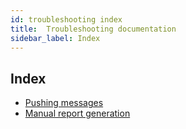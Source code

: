 ```yaml
---
id: troubleshooting index
title:  Troubleshooting documentation
sidebar_label: Index
---
```


## Index  

- [Pushing messages](testing-locally)
- [Manual report generation](manual-report-generation)